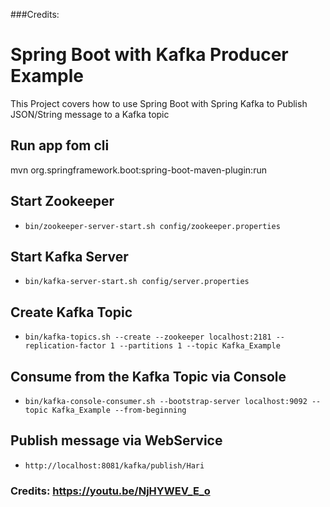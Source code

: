 ###Credits:
# Spring Boot with Kafka Producer Example

This Project covers how to use Spring Boot with Spring Kafka to Publish JSON/String message to a Kafka topic
## Run app fom cli 
mvn org.springframework.boot:spring-boot-maven-plugin:run
## Start Zookeeper
- `bin/zookeeper-server-start.sh config/zookeeper.properties`

## Start Kafka Server
- `bin/kafka-server-start.sh config/server.properties`

## Create Kafka Topic
- `bin/kafka-topics.sh --create --zookeeper localhost:2181 --replication-factor 1 --partitions 1 --topic Kafka_Example`

## Consume from the Kafka Topic via Console
- `bin/kafka-console-consumer.sh --bootstrap-server localhost:9092 --topic Kafka_Example --from-beginning`

## Publish message via WebService
- `http://localhost:8081/kafka/publish/Hari`
### Credits: https://youtu.be/NjHYWEV_E_o 
